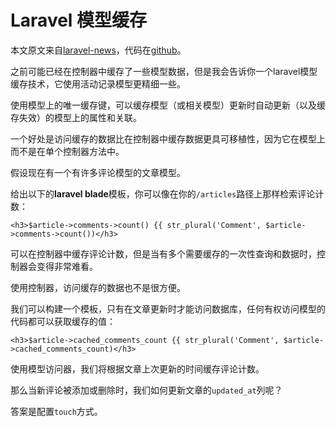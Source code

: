 # Laravel 模型缓存

本文原文来自[laravel-news](https://laravel-news.com/laravel-model-caching)，代码在[github](https://github.com/curder/laravel-model-caching)。

之前可能已经在控制器中缓存了一些模型数据，但是我会告诉你一个laravel模型缓存技术，它使用活动记录模型更精细一些。

使用模型上的唯一缓存键，可以缓存模型（或相关模型）更新时自动更新（以及缓存失效）的模型上的属性和关联。

一个好处是访问缓存的数据比在控制器中缓存数据更具可移植性，因为它在模型上而不是在单个控制器方法中。

假设现在有一个有许多评论模型的文章模型。

给出以下的**laravel blade**模板，你可以像在你的`/articles`路径上那样检索评论计数：

```
<h3>$article->comments->count() {{ str_plural('Comment', $article->comments->count())</h3>
```

可以在控制器中缓存评论计数，但是当有多个需要缓存的一次性查询和数据时，控制器会变得非常难看。

使用控制器，访问缓存的数据也不是很方便。

我们可以构建一个模板，只有在文章更新时才能访问数据库，任何有权访问模型的代码都可以获取缓存的值：

```
<h3>$article->cached_comments_count {{ str_plural('Comment', $article->cached_comments_count)</h3>
```

使用模型访问器，我们将根据文章上次更新的时间缓存评论计数。

那么当新评论被添加或删除时，我们如何更新文章的`updated_at`列呢？

答案是配置`touch`方式。